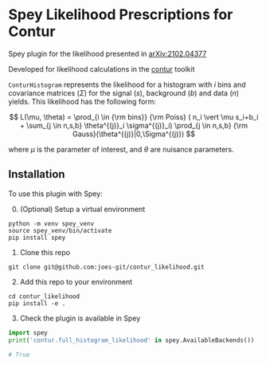 # Spey Likelihood Prescriptions for Contur

Spey plugin for the likelihood presented in [arXiv:2102.04377](https://arxiv.org/pdf/2102.04377.pdf)
 
Developed for likelihood calculations in the [contur](https://gitlab.com/hepcedar/contur) toolkit

`ConturHistogram` represents the likelihood for a histogram with $i$ bins and covariance matrices ($\Sigma$) for the signal ($s$), background ($b$) and data ($n$) yields. This likelihood has the following form:

$$
L(\mu, \theta) = \prod_{i \in {\rm bins}}  {\rm Poiss} ( n_i \vert \mu s_i+b_i + \sum_{j \in n,s,b} \theta^{(j)}_i \sigma^{(j)}_i) \prod_{j \in n,s,b}  {\rm Gauss}(\theta^{(j)}|0,\Sigma^{(j)})
$$

where $\mu$ is the parameter of interest, and $\theta$ are nuisance parameters.

## Installation

To use this plugin with Spey:

0. (Optional) Setup a virtual environment
```
python -m venv spey_venv
source spey_venv/bin/activate
pip install spey
```

1. Clone this repo
```
git clone git@github.com:joes-git/contur_likelihood.git
```

2. Add this repo to your environment
```
cd contur_likelihood
pip install -e .
```

3. Check the plugin is available in Spey
```python
import spey
print('contur.full_histogram_likelihood' in spey.AvailableBackends())

# True
```